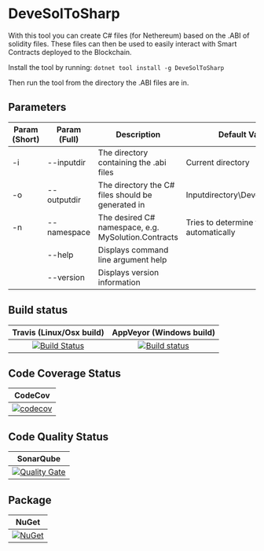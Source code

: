 # DeveSolToSharp
With this tool you can create C# files (for Nethereum) based on the .ABI of solidity files. These files can then be used to easily interact with Smart Contracts deployed to the Blockchain.

Install the tool by running:
`dotnet tool install -g DeveSolToSharp`

Then run the tool from the directory the .ABI files are in.

## Parameters

| Param (Short) | Param (Full) | Description | Default Value | Required |
| -- | -- | -- | -- | -- |
| -i | --inputdir | The directory containing the .abi files | Current directory | False |
| -o | --outputdir | The directory the C# files should be generated in | Inputdirectory\DeveSolToSharp | False |
| -n | --namespace | The desired C# namespace, e.g. MySolution.Contracts | Tries to determine this automatically | False |
|  | --help | Displays command line argument help | | |
|  | --version | Displays version information | | |

## Build status

| Travis (Linux/Osx build) | AppVeyor (Windows build) |
|:------------------------:|:------------------------:|
| [![Build Status](https://travis-ci.org/devedse/DeveSolToSharp.svg?branch=master)](https://travis-ci.org/devedse/DeveSolToSharp) | [![Build status](https://ci.appveyor.com/api/projects/status/datwgk9gb4gmpodi?svg=true)](https://ci.appveyor.com/project/devedse/DeveSolToSharp) |

## Code Coverage Status

| CodeCov |
|:-------:|
| [![codecov](https://codecov.io/gh/devedse/DeveSolToSharp/branch/master/graph/badge.svg)](https://codecov.io/gh/devedse/DeveSolToSharp) |

## Code Quality Status

| SonarQube |
|:---------:|
| [![Quality Gate](https://sonarcloud.io/api/project_badges/measure?project=DeveSolToSharp&metric=alert_status)](https://sonarcloud.io/dashboard?id=DeveSolToSharp) |

## Package

| NuGet |
|:-----:|
| [![NuGet](https://img.shields.io/nuget/v/DeveSolToSharp.svg)](https://www.nuget.org/packages/DeveSolToSharp/) |
